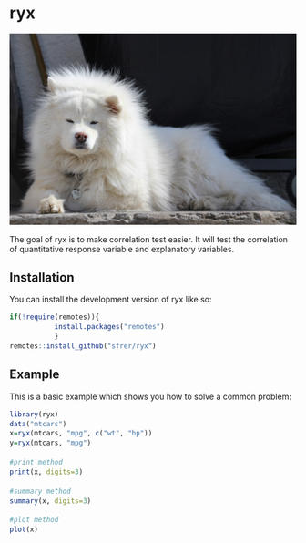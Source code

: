 # ryx
<img src="dog.jpg" width="600"/>

The goal of ryx is to make correlation test easier. It will test the correlation of quantitative response variable and explanatory variables. 

## Installation

You can install the development version of ryx like so:

``` r
if(!require(remotes)){
           install.packages("remotes")
           }
remotes::install_github("sfrer/ryx")
```

## Example

This is a basic example which shows you how to solve a common problem:

``` r
library(ryx)
data("mtcars")
x=ryx(mtcars, "mpg", c("wt", "hp"))
y=ryx(mtcars, "mpg")

#print method
print(x, digits=3)

#summary method
summary(x, digits=3)

#plot method
plot(x)
```

